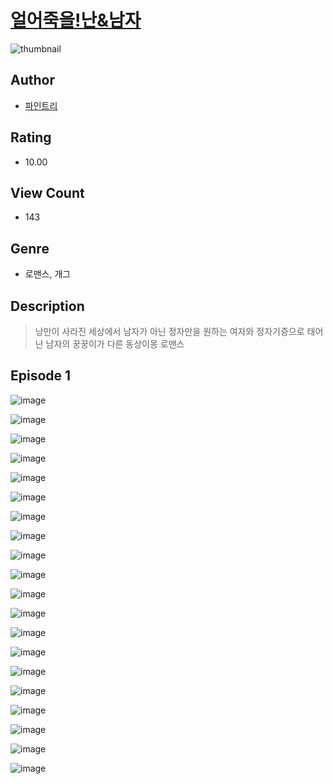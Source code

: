 # [얼어죽을!난&남자](https://comic.naver.com/challenge/list?titleId=810319)
![thumbnail](https://image-comic.pstatic.net/user_contents_data/challenge_comic/2023/05/23/366859/upload_3918754211528532531_480x623.jpeg)

## Author
- [파인트리](https://comic.naver.com/artistTitle?id=366859)

## Rating
- 10.00

## View Count
- 143

## Genre
- 로맨스, 개그

## Description
> 낭만이 사라진 세상에서 남자가 아닌 정자만을 원하는 여자와 정자기증으로 태어난 남자의 꿍꿍이가 다른 동상이몽 로맨스


## Episode 1
![image](https://image-comic.pstatic.net/user_contents_data/challenge_comic/2023/05/23/366859/upload_7149519621131024185.jpeg)

![image](https://image-comic.pstatic.net/user_contents_data/challenge_comic/2023/05/23/366859/upload_4063431274996654896.jpeg)

![image](https://image-comic.pstatic.net/user_contents_data/challenge_comic/2023/05/23/366859/upload_4062866307194238776.jpeg)

![image](https://image-comic.pstatic.net/user_contents_data/challenge_comic/2023/05/23/366859/upload_7292796989885919543.jpeg)

![image](https://image-comic.pstatic.net/user_contents_data/challenge_comic/2023/05/23/366859/upload_3690527693140669282.jpeg)

![image](https://image-comic.pstatic.net/user_contents_data/challenge_comic/2023/05/23/366859/upload_3631082387266482483.jpeg)

![image](https://image-comic.pstatic.net/user_contents_data/challenge_comic/2023/05/23/366859/upload_3486409746762065509.jpeg)

![image](https://image-comic.pstatic.net/user_contents_data/challenge_comic/2023/05/23/366859/upload_3990530553155958064.jpeg)

![image](https://image-comic.pstatic.net/user_contents_data/challenge_comic/2023/05/23/366859/upload_3472667161383036217.jpeg)

![image](https://image-comic.pstatic.net/user_contents_data/challenge_comic/2023/05/23/366859/upload_3761411898523137072.jpeg)

![image](https://image-comic.pstatic.net/user_contents_data/challenge_comic/2023/05/23/366859/upload_7089572229355353905.jpeg)

![image](https://image-comic.pstatic.net/user_contents_data/challenge_comic/2023/05/23/366859/upload_7293077353291397221.jpeg)

![image](https://image-comic.pstatic.net/user_contents_data/challenge_comic/2023/05/23/366859/upload_4123379943971304248.jpeg)

![image](https://image-comic.pstatic.net/user_contents_data/challenge_comic/2023/05/23/366859/upload_7161677102359798881.jpeg)

![image](https://image-comic.pstatic.net/user_contents_data/challenge_comic/2023/05/23/366859/upload_3474354923811202148.jpeg)

![image](https://image-comic.pstatic.net/user_contents_data/challenge_comic/2023/05/23/366859/upload_7149857351592535097.jpeg)

![image](https://image-comic.pstatic.net/user_contents_data/challenge_comic/2023/05/23/366859/upload_7364338002454471735.jpeg)

![image](https://image-comic.pstatic.net/user_contents_data/challenge_comic/2023/05/23/366859/upload_3979273538379408440.jpeg)

![image](https://image-comic.pstatic.net/user_contents_data/challenge_comic/2023/05/23/366859/upload_3847535566337040996.jpeg)

![image](https://image-comic.pstatic.net/user_contents_data/challenge_comic/2023/05/23/366859/upload_3762533606541779809.jpeg)
